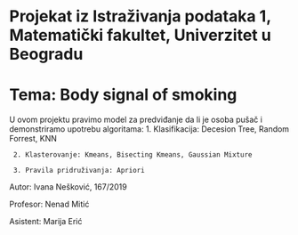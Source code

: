 # Projekat iz Istraživanja podataka 1, Matematički fakultet, Univerzitet u Beogradu

# Tema: Body signal of smoking

U ovom projektu pravimo model za predviđanje da li je osoba pušač i demonstriramo upotrebu algoritama:
     1. Klasifikacija:  Decesion Tree, Random Forrest, KNN
     
     2. Klasterovanje: Kmeans, Bisecting Kmeans, Gaussian Mixture
     
     3. Pravila pridruživanja: Apriori

 Autor: Ivana Nešković, 167/2019
 
 Profesor: Nenad Mitić

 Asistent: Marija Erić
